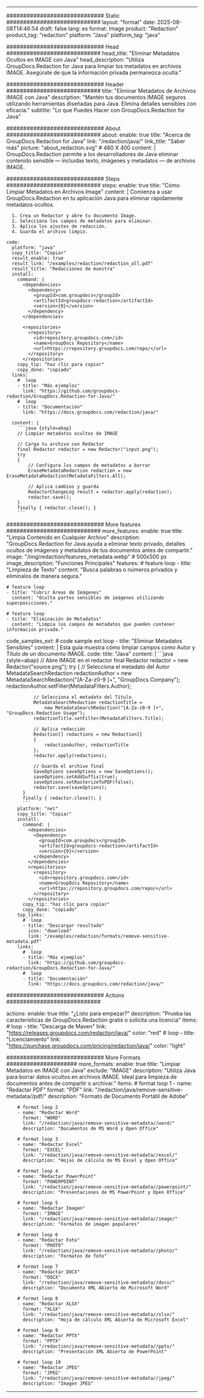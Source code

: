 
---
############################# Static ############################
layout: "format"
date:  2025-08-08T14:46:54
draft: false
lang: es
format: Image
product: "Redaction"
product_tag: "redaction"
platform: "Java"
platform_tag: "java"

############################# Head ############################
head_title: "Eliminar Metadatos Ocultos en IMAGE con Java"
head_description: "Utiliza GroupDocs.Redaction for Java para limpiar los metadatos en archivos IMAGE. Asegúrate de que la información privada permanezca oculta."

############################# Header ############################
title: "Eliminar Metadatos de Archivos IMAGE con Java" 
description: "Mantén tus documentos IMAGE seguros utilizando herramientas diseñadas para Java. Elimina detalles sensibles con eficacia."
subtitle: "Lo que Puedes Hacer con GroupDocs.Redaction for Java" 

############################# About ############################
about:
    enable: true
    title: "Acerca de GroupDocs.Redaction for Java"
    link: "/redaction/java/"
    link_title: "Saber más"
    picture: "about_redaction.svg" # 480 X 400
    content: |
       GroupDocs.Redaction permite a los desarrolladores de Java eliminar contenido sensible — incluidas texto, imágenes y metadatos — de archivos IMAGE.

############################# Steps ############################
steps:
    enable: true
    title: "Cómo Limpiar Metadatos en Archivos Image"
    content: |
      Comienza a usar GroupDocs.Redaction en tu aplicación Java para eliminar rápidamente metadatos ocultos.
      
      1. Crea un Redactor y abre tu documento Image.
      2. Selecciona los campos de metadatos para eliminar.
      3. Aplica los ajustes de redacción.
      4. Guarda el archivo limpio.
   
    code:
      platform: "java"
      copy_title: "Copiar"
      result_enable: true
      result_link: "/examples/redaction/redaction_all.pdf"
      result_title: "Redacciones de muestra"
      install:
        command: |
          <dependencies>
            <dependency>
              <groupId>com.groupdocs</groupId>
              <artifactId>groupdocs-redaction</artifactId>
              <version>{0}</version>
            </dependency>
          </dependencies>

          <repositories>
            <repository>
              <id>repository.groupdocs.com</id>
              <name>GroupDocs Repository</name>
              <url>https://repository.groupdocs.com/repo/</url>
            </repository>
          </repositories>
        copy_tip: "haz clic para copiar"
        copy_done: "copiado"
      links:
        #  loop
        - title: "Más ejemplos"
          link: "https://github.com/groupdocs-redaction/GroupDocs.Redaction-for-Java/"
        #  loop
        - title: "Documentación"
          link: "https://docs.groupdocs.com/redaction/java/"
          
      content: |
        ```java {style=abap}
        // Limpiar metadatos ocultos de IMAGE

        // Carga tu archivo con Redactor
        final Redactor redactor = new Redactor("input.png");
        try
        {
            // Configura los campos de metadatos a borrar
            EraseMetadataRedaction redaction = new EraseMetadataRedaction(MetadataFilters.All);

            // Aplica cambios y guarda
            RedactorChangeLog result = redactor.apply(redaction);
            redactor.save();
        }
        finally { redactor.close(); }
        ```            


############################# More features ############################
more_features:
  enable: true
  title: "Limpia Contenido en Cualquier Archivo"
  description: "GroupDocs.Redaction for Java ayuda a eliminar texto privado, detalles ocultos de imágenes y metadatos de tus documentos antes de compartir."
  image: "/img/redaction/features_metadata.webp" # 500x500 px
  image_description: "Funciones Principales"
  features:
    # feature loop
    - title: "Limpieza de Texto"
      content: "Busca palabras o números privados y elimínalos de manera segura."

    # feature loop
    - title: "Cubrir Áreas de Imágenes"
      content: "Oculta partes sensibles de imágenes utilizando superposiciones."

    # feature loop
    - title: "Eliminación de Metadatos"
      content: "Limpia los campos de metadatos que pueden contener información privada."
      
  code_samples_ext:
    # code sample ext loop
    - title: "Eliminar Metadatos Sensibles"
      content: |
        Esta guía muestra cómo limpiar campos como Autor y Título de un documento IMAGE.
      code:
        title: "Java"
        content: |
          ```java {style=abap}
          //  Abre IMAGE en el redactor
          final Redactor redactor = new Redactor("source.png");
          try
          {
              // Selecciona el metadato del Autor
              MetadataSearchRedaction redactionAuthor = 
                  new MetadataSearchRedaction("[A-Za-z0-9 ]+", "GroupDocs Company");
              redactionAuthor.setFilter(MetadataFilters.Author);

              // Selecciona el metadato del Título
              MetadataSearchRedaction redactionTitle = 
                  new MetadataSearchRedaction("[A-Za-z0-9 ]+", "GroupDocs.Redaction Usage");
              redactionTitle.setFilter(MetadataFilters.Title);

              // Aplica redacción
              Redaction[] redactions = new Redaction[]
              {
                  redactionAuthor, redactionTitle
              };
              redactor.apply(redactions);

              // Guarda el archivo final
              SaveOptions saveOptions = new SaveOptions();
              saveOptions.setAddSuffix(true);
              saveOptions.setRasterizeToPDF(false);
              redactor.save(saveOptions);
          }
          finally { redactor.close(); }
          ```
        platform: "net"
        copy_title: "Copiar"
        install:
          command: |
            <dependencies>
              <dependency>
                <groupId>com.groupdocs</groupId>
                <artifactId>groupdocs-redaction</artifactId>
                <version>{0}</version>
              </dependency>
            </dependencies>
            <repositories>
              <repository>
                <id>repository.groupdocs.com</id>
                <name>GroupDocs Repository</name>
                <url>https://repository.groupdocs.com/repo/</url>
              </repository>
            </repositories>
          copy_tip: "haz clic para copiar"
          copy_done: "copiado"
        top_links:
          #  loop
          - title: "Descargar resultado"
            icon: "download"
            link: "/examples/redaction/formats/remove-sensitive-metadata.pdf"
        links:
          #  loop
          - title: "Más ejemplos"
            link: "https://github.com/groupdocs-redaction/GroupDocs.Redaction-for-Java/"
          #  loop
          - title: "Documentación"
            link: "https://docs.groupdocs.com/redaction/java/"


############################# Actions ############################

actions:
  enable: true
  title: "¿Listo para empezar?"
  description: "Prueba las características de GroupDocs.Redaction gratis o solicita una licencia"
  items:
    #  loop
    - title: "Descarga de Maven"
      link: "https://releases.groupdocs.com/redaction/java/"
      color: "red"
        #  loop
    - title: "Licenciamiento"
      link: "https://purchase.groupdocs.com/pricing/redaction/java/"
      color: "light"


############################# More Formats #####################
more_formats:
    enable: true
    title: "Limpiar Metadatos en IMAGE con Java"
    exclude: "IMAGE"
    description: "Utiliza Java para borrar datos ocultos en archivos IMAGE. Ideal para limpieza de documentos antes de compartir o archivar."
    items: 
        # format loop 1
        - name: "Redactar PDF"
          format: "PDF"
          link: "/redaction/java/remove-sensitive-metadata//pdf/"
          description: "Formato de Documento Portátil de Adobe"

        # format loop 2
        - name: "Redactar Word"
          format: "WORD"
          link: "/redaction/java/remove-sensitive-metadata//word/"
          description: "Documentos de MS Word y Open Office"
          
        # format loop 3
        - name: "Redactar Excel"
          format: "EXCEL"
          link: "/redaction/java/remove-sensitive-metadata//excel/"
          description: "Hojas de cálculo de MS Excel y Open Office"

        # format loop 4
        - name: "Redactar PowerPoint"
          format: "POWERPOINT"
          link: "/redaction/java/remove-sensitive-metadata//powerpoint/"
          description: "Presentaciones de MS PowerPoint y Open Office"

        # format loop 5
        - name: "Redactar Imagen"
          format: "IMAGE"
          link: "/redaction/java/remove-sensitive-metadata//image/"
          description: "Formatos de imagen populares"

        # format loop 6
        - name: "Redactar Foto"
          format: "PHOTO"
          link: "/redaction/java/remove-sensitive-metadata//photo/"
          description: "Formatos de foto"

        # format loop 7
        - name: "Redactar DOCX"
          format: "DOCX"
          link: "/redaction/java/remove-sensitive-metadata//docx/"
          description: "Documento XML Abierto de Microsoft Word"
          
        # format loop 8
        - name: "Redactar XLSX"
          format: "XLSX"
          link: "/redaction/java/remove-sensitive-metadata//xlsx/"
          description: "Hoja de cálculo XML Abierta de Microsoft Excel"
          
        # format loop 9
        - name: "Redactar PPTX"
          format: "PPTX"
          link: "/redaction/java/remove-sensitive-metadata//pptx/"
          description: "Presentación XML Abierta de PowerPoint"

        # format loop 10
        - name: "Redactar JPEG"
          format: "JPEG"
          link: "/redaction/java/remove-sensitive-metadata//jpeg/"
          description: "Imagen JPEG"


---
